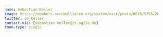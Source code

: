 ```yaml
---
name: Sebastian Keller
image: https://members.scrumalliance.org/system/user/photo/0018/5798/200x200/Sebastian.JPG
twitter: se_keller
contact-via: [sebastian.keller@it-agile.de]
room-type: single
---
```

